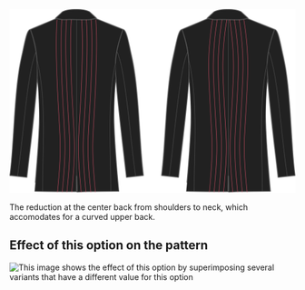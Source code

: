 ![Center back dart](centerbackdart.svg)

The reduction at the center back from shoulders to neck, which accomodates for a curved upper back.

## Effect of this option on the pattern

![This image shows the effect of this option by superimposing several variants that have a different value for this option](jaeger\_centerbackdart\_sample.svg "Effect of this option on the pattern")
